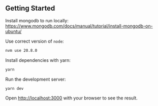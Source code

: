## Getting Started

Install mongodb to run locally: https://www.mongodb.com/docs/manual/tutorial/install-mongodb-on-ubuntu/

Use correct version of `node`:

```bash
nvm use 20.8.0
```

Install dependencies with yarn:

```bash
yarn
```

Run the development server:

```bash
yarn dev
```

Open [http://localhost:3000](http://localhost:3000) with your browser to see the result.

